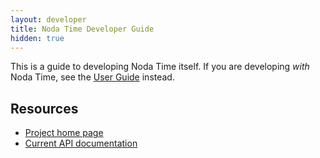```yaml
---
layout: developer
title: Noda Time Developer Guide
hidden: true
---
```


This is a guide to developing Noda Time itself. If you are developing
_with_ Noda Time, see the [User Guide][] instead.

Resources
---------

- [Project home page][home]
- [Current API documentation][api]

[User Guide]: ../userguide/1.1.0/index.html
[home]: http://noda-time.googlecode.com
[api]: ../api/Index.html
